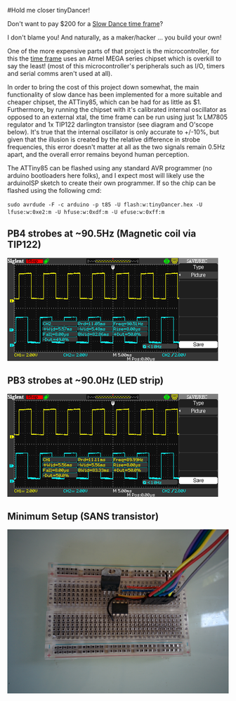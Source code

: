 #Hold me closer tinyDancer!

Don't want to pay $200 for a [Slow Dance time frame](https://www.kickstarter.com/projects/xercyn/slow-dance-a-frame-that-slows-down-time "Slow Dance time frame")?  

I don't blame you! And naturally, as a maker/hacker ... you build your own!

One of the more expensive parts of that project is the microcontroller, for this the [time frame](https://www.kickstarter.com/projects/xercyn/slow-dance-a-frame-that-slows-down-time "Slow Dance time frame") uses an Atmel MEGA series chipset which is overkill to say the least! (most of this microcontroller's peripherals such as I/O, timers and serial comms aren't used at all). 

In order to bring the cost of this project down somewhat, the main functionality of slow dance has been implemented for a more suitable and cheaper chipset, the ATTiny85, which can be had for as little as $1.  Furthermore, by running the chipset with it's calibrated internal oscillator as opposed to an external xtal, the time frame can be run using just 1x LM7805 regulator and 1x TIP122 darlington transistor (see diagram and O'scope below). It's true that the internal oscillator is only accurate to +/-10%, but given that the illusion is created by the relative difference in strobe frequencies, this error doesn't matter at all as the two signals remain 0.5Hz apart, and the overall error remains beyond human perception.

The ATTiny85 can be flashed using any standard AVR programmer (no arduino bootloaders here folks), and I expect most will likely use the arduinoISP sketch to create their own programmer. If so the chip can be flashed using the following cmd:


`sudo avrdude -F -c arduino -p t85 -U flash:w:tinyDancer.hex -U lfuse:w:0xe2:m -U hfuse:w:0xdf:m -U efuse:w:0xff:m`

## PB4 strobes at ~90.5Hz (Magnetic coil via TIP122)
![Channel 2](https://raw.githubusercontent.com/SamClarke2012/tinyDancer/master/Oscope/SDS00003.BMP "Channel 2")

## PB3 strobes at ~90.0Hz (LED strip)
![Channel 1](https://raw.githubusercontent.com/SamClarke2012/tinyDancer/master/Oscope/SDS00002.BMP "Channel 1")

## Minimum Setup (SANS transistor)
![Setup](https://github.com/SamClarke2012/tinyDancer/raw/master/Oscope/foto_no_exif(1).jpg "Minimum Setup")
